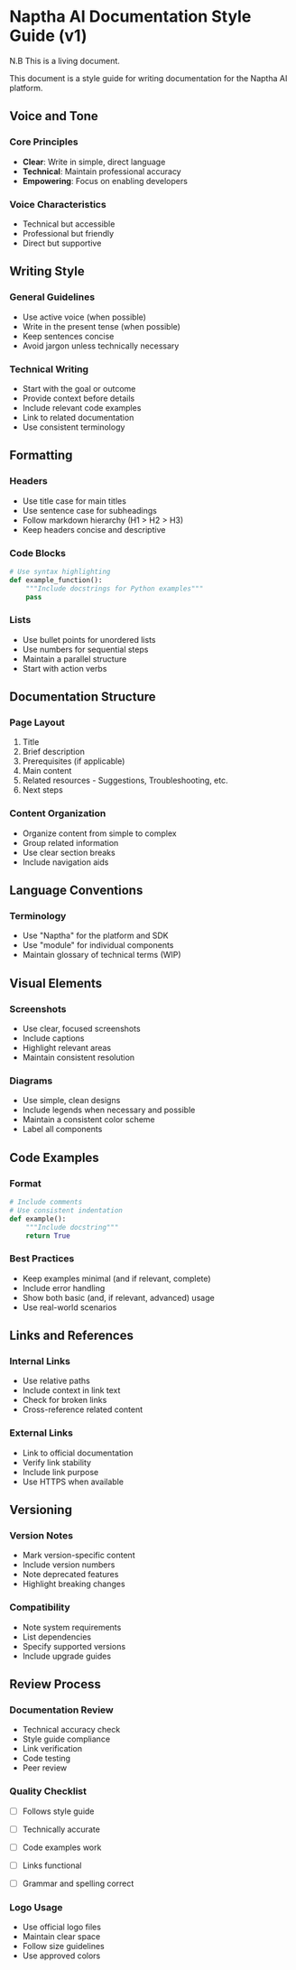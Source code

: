 # Naptha AI Documentation Style Guide (v1)

N.B This is a living document.

This document is a style guide for writing documentation for the Naptha AI platform. 

## Voice and Tone

### Core Principles
- **Clear**: Write in simple, direct language
- **Technical**: Maintain professional accuracy
- **Empowering**: Focus on enabling developers

### Voice Characteristics
- Technical but accessible
- Professional but friendly
- Direct but supportive

## Writing Style

### General Guidelines
- Use active voice (when possible)
- Write in the present tense (when possible)
- Keep sentences concise
- Avoid jargon unless technically necessary

### Technical Writing
- Start with the goal or outcome
- Provide context before details
- Include relevant code examples
- Link to related documentation
- Use consistent terminology

## Formatting

### Headers
- Use title case for main titles
- Use sentence case for subheadings
- Follow markdown hierarchy (H1 > H2 > H3)
- Keep headers concise and descriptive

### Code Blocks
```python
# Use syntax highlighting
def example_function():
    """Include docstrings for Python examples"""
    pass
```

### Lists
- Use bullet points for unordered lists
- Use numbers for sequential steps
- Maintain a parallel structure
- Start with action verbs

## Documentation Structure

### Page Layout
1. Title
2. Brief description
3. Prerequisites (if applicable)
4. Main content
5. Related resources - Suggestions, Troubleshooting, etc.
6. Next steps

### Content Organization
- Organize content from simple to complex
- Group related information
- Use clear section breaks
- Include navigation aids

## Language Conventions

### Terminology
- Use "Naptha" for the platform and SDK
- Use "module" for individual components
- Maintain glossary of technical terms (WIP)


## Visual Elements

### Screenshots
- Use clear, focused screenshots
- Include captions
- Highlight relevant areas
- Maintain consistent resolution

### Diagrams
- Use simple, clean designs
- Include legends when necessary and possible
- Maintain a consistent color scheme
- Label all components

## Code Examples

### Format
```python
# Include comments
# Use consistent indentation
def example():
    """Include docstring"""
    return True
```

### Best Practices
- Keep examples minimal (and if relevant, complete)
- Include error handling
- Show both basic (and, if relevant, advanced) usage
- Use real-world scenarios

## Links and References

### Internal Links
- Use relative paths
- Include context in link text
- Check for broken links
- Cross-reference related content

### External Links
- Link to official documentation
- Verify link stability
- Include link purpose
- Use HTTPS when available

## Versioning

### Version Notes
- Mark version-specific content
- Include version numbers
- Note deprecated features
- Highlight breaking changes

### Compatibility
- Note system requirements
- List dependencies
- Specify supported versions
- Include upgrade guides

## Review Process

### Documentation Review
- Technical accuracy check
- Style guide compliance
- Link verification
- Code testing
- Peer review

### Quality Checklist
- [ ] Follows style guide
- [ ] Technically accurate
- [ ] Code examples work
- [ ] Links functional
- [ ] Grammar and spelling correct


### Logo Usage
- Use official logo files
- Maintain clear space
- Follow size guidelines
- Use approved colors 